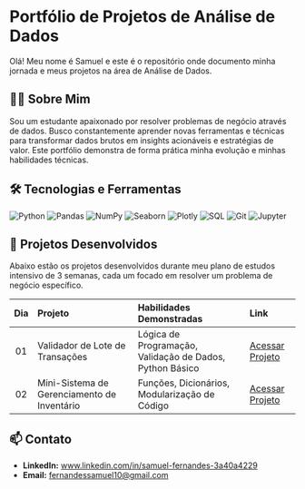 # Portfólio de Projetos de Análise de Dados

Olá! Meu nome é Samuel e este é o repositório onde documento minha jornada e meus projetos na área de Análise de Dados.

## 👨‍💻 Sobre Mim
Sou um estudante apaixonado por resolver problemas de negócio através de dados. Busco constantemente aprender novas ferramentas e técnicas para transformar dados brutos em insights acionáveis e estratégias de valor. Este portfólio demonstra de forma prática minha evolução e minhas habilidades técnicas.

## 🛠️ Tecnologias e Ferramentas
![Python](https://img.shields.io/badge/Python-3776AB?style=for-the-badge&logo=python&logoColor=white)
![Pandas](https://img.shields.io/badge/Pandas-150458?style=for-the-badge&logo=pandas&logoColor=white)
![NumPy](https://img.shields.io/badge/NumPy-013243?style=for-the-badge&logo=numpy&logoColor=white)
![Seaborn](https://img.shields.io/badge/Seaborn-882244?style=for-the-badge&logo=seaborn&logoColor=white)
![Plotly](https://img.shields.io/badge/Plotly-3F4F75?style=for-the-badge&logo=plotly&logoColor=white)
![SQL](https://img.shields.io/badge/SQL-4479A1?style=for-the-badge&logo=postgresql&logoColor=white)
![Git](https://img.shields.io/badge/Git-F05032?style=for-the-badge&logo=git&logoColor=white)
![Jupyter](https://img.shields.io/badge/Jupyter-F37626?style=for-the-badge&logo=jupyter&logoColor=white)


## 📂 Projetos Desenvolvidos
Abaixo estão os projetos desenvolvidos durante meu plano de estudos intensivo de 3 semanas, cada um focado em resolver um problema de negócio específico.

| Dia | Projeto | Habilidades Demonstradas | Link |
|:---:|:---|:---|:---|
| 01 | Validador de Lote de Transações | Lógica de Programação, Validação de Dados, Python Básico | [Acessar Projeto](./01-Validacao-Transacoes/) |
| 02 | Mini-Sistema de Gerenciamento de Inventário | Funções, Dicionários, Modularização de Código | [Acessar Projeto](./02-Gerenciamento-Inventario/) |


## 📫 Contato
* **LinkedIn:** www.linkedin.com/in/samuel-fernandes-3a40a4229
* **Email:** fernandessamuel10@gmail.com
